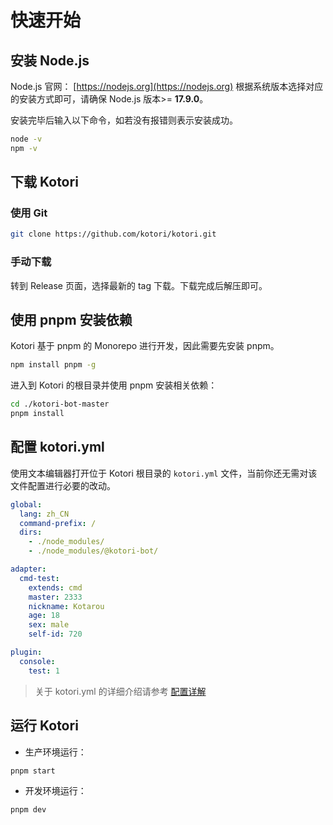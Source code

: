# 快速开始

## 安装 Node.js

Node.js 官网： [https://nodejs.org](https://nodejs.org)
根据系统版本选择对应的安装方式即可，请确保 Node.js 版本>= **17.9.0**。

安装完毕后输入以下命令，如若没有报错则表示安装成功。

```bash
node -v
npm -v
```

## 下载 Kotori

### **使用 Git**

```bash
git clone https://github.com/kotori/kotori.git
```

### **手动下载**

转到 Release 页面，选择最新的 tag 下载。下载完成后解压即可。

## 使用 pnpm 安装依赖

Kotori 基于 pnpm 的 Monorepo 进行开发，因此需要先安装 pnpm。

```bash
npm install pnpm -g
```

进入到 Kotori 的根目录并使用 pnpm 安装相关依赖：

```bash
cd ./kotori-bot-master
pnpm install
```

## 配置 kotori.yml

使用文本编辑器打开位于 Kotori 根目录的 `kotori.yml` 文件，当前你还无需对该文件配置进行必要的改动。

```yaml
global:
  lang: zh_CN
  command-prefix: /
  dirs:
    - ./node_modules/
    - ./node_modules/@kotori-bot/

adapter:
  cmd-test:
    extends: cmd
    master: 2333
    nickname: Kotarou
    age: 18
    sex: male
    self-id: 720

plugin:
  console:
    test: 1
```

> 关于 kotori.yml 的详细介绍请参考 [配置详解](./config.md)

## 运行 Kotori

- 生产环境运行：

```bash
pnpm start
```

- 开发环境运行：

```bash
pnpm dev
```
